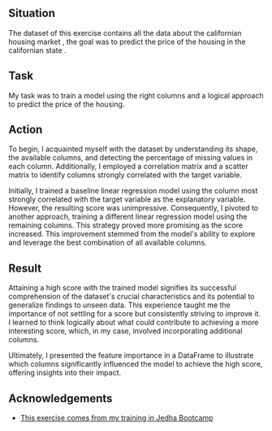 ## Situation 
The dataset of this exercise contains all the data about the californian housing market , the goal was to predict the price of the housing in the californian state  .
## Task
My task was to train a model using the right columns and a logical approach to predict the price of the housing.
## Action
To begin, I acquainted myself with the dataset by understanding its shape, the available columns, and detecting the percentage of missing values in each column. Additionally, I employed a correlation matrix and a scatter matrix to identify columns strongly correlated with the target variable.

Initially, I trained a baseline linear regression model using the column most strongly correlated with the target variable as the explanatory variable. However, the resulting score was unimpressive. Consequently, I pivoted to another approach, training a different linear regression model using the remaining columns. This strategy proved more promising as the score increased. This improvement stemmed from the model's ability to explore and leverage the best combination of all available columns.
## Result 
Attaining a high score with the trained model signifies its successful comprehension of the dataset's crucial characteristics and its potential to generalize findings to unseen data. This experience taught me the importance of not settling for a score but consistently striving to improve it. I learned to think logically about what could contribute to achieving a more interesting score, which, in my case, involved incorporating additional columns.

Ultimately, I presented the feature importance in a DataFrame to illustrate which columns significantly influenced the model to achieve the high score, offering insights into their impact.
## Acknowledgements

 - [This exercise comes from my training in Jedha Bootcamp](https://www.jedha.co/formations/formation-data-scientist)
 
